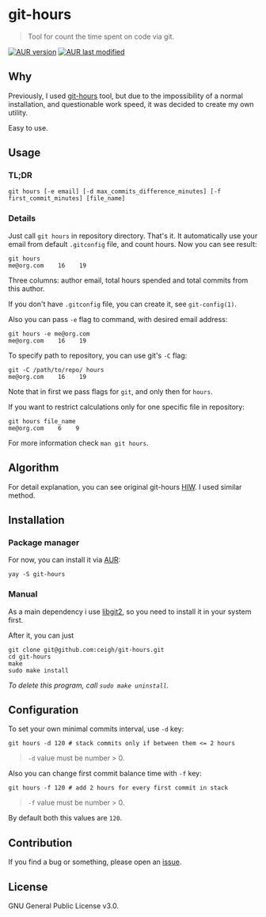 # git-hours
> Tool for count the time spent on code via git.

[![AUR version](https://img.shields.io/aur/version/git-hours)](https://aur.archlinux.org/packages/git-hours)
[![AUR last modified](https://img.shields.io/aur/last-modified/git-hours)](https://aur.archlinux.org/packages/git-hours)

## Why

Previously, I used [git-hours](https://github.com/kimmobrunfeldt/git-hours) tool, but due to the impossibility of a normal installation, and questionable work speed, it was decided to create my own utility.

Easy to use.

## Usage

### TL;DR

`git hours [-e email] [-d max_commits_difference_minutes] [-f first_commit_minutes] [file_name]`

### Details

Just call `git hours` in repository directory. That's it. It automatically use your email from default `.gitconfig` file, and count hours. Now you can see result:

```shell
git hours
me@org.com    16    19
```

Three columns: author email, total hours spended and total commits from this author.

If you don't have `.gitconfig` file, you can create it, see `git-config(1)`.

Also you can pass `-e` flag to command, with desired email address:

```shell
git hours -e me@org.com
me@org.com    16    19
```

To specify path to repository, you can use git's `-C` flag:

```shell
git -C /path/to/repo/ hours
me@org.com    16    19
```

Note that in first we pass flags for `git`, and only then for `hours`.

If you want to restrict calculations only for one specific file in repository:

```shell
git hours file_name
me@org.com    6    9
```

For more information check `man git hours`.

## Algorithm

For detail explanation, you can see original git-hours [HIW](https://github.com/kimmobrunfeldt/git-hours#how-it-works). I used similar method.

## Installation

### Package manager

For now, you can install it via [AUR](https://aur.archlinux.org/packages/git-hours):

```
yay -S git-hours
```

### Manual

As a main dependency i use [libgit2](https://github.com/libgit2/libgit2), so you need to install it in your system first.

After it, you can just

```shell
git clone git@github.com:ceigh/git-hours.git
cd git-hours
make
sudo make install
```

*To delete this program, call `sudo make uninstall`.*

## Configuration

To set your own minimal commits interval, use `-d` key:

```shell
git hours -d 120 # stack commits only if between them <= 2 hours
```

> `-d` value must be number > 0.

Also you can change first commit balance time with `-f` key:

```shell
git hours -f 120 # add 2 hours for every first commit in stack
```

> `-f` value must be number > 0.

By default both this values are `120`.

## Contribution

If you find a bug or something, please open an [issue](https://github.com/ceigh/git-hours/issues/new).

## License

GNU General Public License v3.0.

